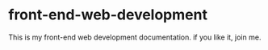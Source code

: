 # front-end-web-development
This is my front-end web development documentation. if you like it, join me.
